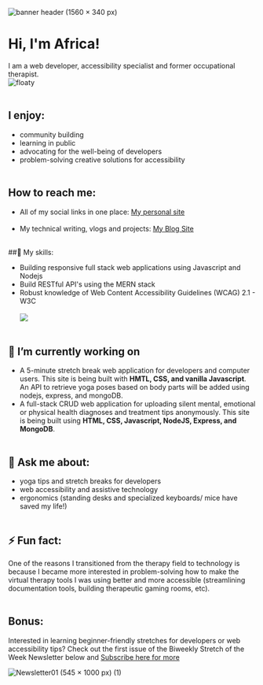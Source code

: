 ![banner header (1560 × 340 px)](https://user-images.githubusercontent.com/96845068/180640467-03c86df4-c670-4e36-98e9-19370b674c5d.png)

# Hi, I'm Africa! 
I am a web developer, accessibility specialist and former occupational therapist.<br>
![floaty](https://user-images.githubusercontent.com/96845068/193475763-1ba697c8-28d7-4870-ae8b-ad0889506398.gif)<br><br>

## I enjoy:
* community building
* learning in public
* advocating for the well-being of developers
* problem-solving creative solutions for accessibility <br><br>

## How to reach me: 
* All of my social links in one place: [My personal site](https://africamincey.netlify.app/)<br><br>
* My technical writing, vlogs and projects: [My Blog Site](https:www.africakenyah.com)<br><br>

##🌱 My skills:
* Building responsive full stack web applications using Javascript and Nodejs
* Build RESTful API's using the MERN stack
* Robust knowledge of Web Content Accessibility Guidelines (WCAG) 2.1 - W3C<br><br>
<img src="https://github-readme-stats.vercel.app/api/top-langs?username=codingtherapist&layout=compact"/><br><br>


## 🔭 I’m currently working on 

  - A 5-minute stretch break web application for developers and computer users.   This site is being built with <b>HMTL, CSS, and vanilla Javascript</b>. An API to retrieve yoga poses based on body parts will be added using nodejs, express, and mongoDB.
  - A full-stack CRUD web application for uploading silent mental, emotional or physical health diagnoses and treatment tips anonymously. This site is being built using <b>HTML, CSS, Javascript, NodeJS, Express, and MongoDB</b>.<br><br>

## 💬 Ask me about:
* yoga tips and stretch breaks for developers
* web accessibility and assistive technology 
* ergonomics (standing desks and specialized keyboards/ mice have saved my life!)<br><br>


## ⚡ Fun fact:
One of the reasons I transitioned from the therapy field to technology is because I became more interested in problem-solving how to make the virtual therapy tools I was using better and more accessible (streamlining documentation tools, building therapeutic gaming rooms, etc).<br><br>

## Bonus:
Interested in learning beginner-friendly stretches for developers or web accessibility tips? Check out the first issue of the Biweekly Stretch of the Week Newsletter below and [Subscribe here for more](https://www.getrevue.co/profile/Africakenyah?via=twitter-profile)




![Newsletter01 (545 × 1000 px) (1)](https://user-images.githubusercontent.com/96845068/180640332-4f27515b-8159-41a6-8dc1-7481ab92bb93.png)
